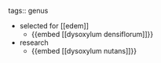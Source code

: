 tags:: genus

- selected for [[edem]]
	- {{embed [[dysoxylum densiflorum]]}}
- research
	- {{embed [[dysoxylum nutans]]}}